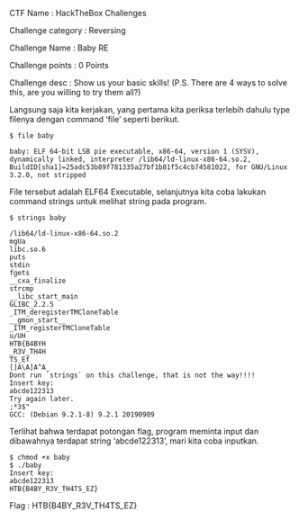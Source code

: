 CTF Name           : HackTheBox Challenges

Challenge category : Reversing

Challenge Name     : Baby RE

Challenge points   : 0 Points

Challenge desc     : Show us your basic skills! (P.S. There are 4 ways to solve this, are you willing to try them all?)


Langsung saja kita kerjakan, yang pertama kita periksa terlebih dahulu type filenya dengan command ‘file’ seperti berikut.
```
$ file baby  

baby: ELF 64-bit LSB pie executable, x86-64, version 1 (SYSV), dynamically linked, interpreter /lib64/ld-linux-x86-64.so.2, BuildID[sha1]=25adc53b89f781335a27bf1b81f5c4cb74581022, for GNU/Linux 3.2.0, not stripped
```

File tersebut adalah ELF64 Executable, selanjutnya kita coba lakukan command strings untuk melihat string pada program.

```
$ strings baby

/lib64/ld-linux-x86-64.so.2  
mgUa  
libc.so.6  
puts  
stdin  
fgets  
__cxa_finalize  
strcmp  
__libc_start_main  
GLIBC_2.2.5  
_ITM_deregisterTMCloneTable  
__gmon_start__  
_ITM_registerTMCloneTable  
u/UH  
HTB{B4BYH  
_R3V_TH4H  
TS_Ef  
[]A\A]A^A_
Dont run `strings` on this challenge, that is not the way!!!!  
Insert key:    
abcde122313  
Try again later.  
;*3$"  
GCC: (Debian 9.2.1-8) 9.2.1 20190909
```

Terlihat bahwa terdapat potongan flag, program meminta input dan dibawahnya terdapat string ‘abcde122313’, mari kita coba inputkan.

```
$ chmod +x baby
$ ./baby
Insert key:    
abcde122313  
HTB{B4BY_R3V_TH4TS_EZ}
```

Flag : HTB{B4BY_R3V_TH4TS_EZ}
